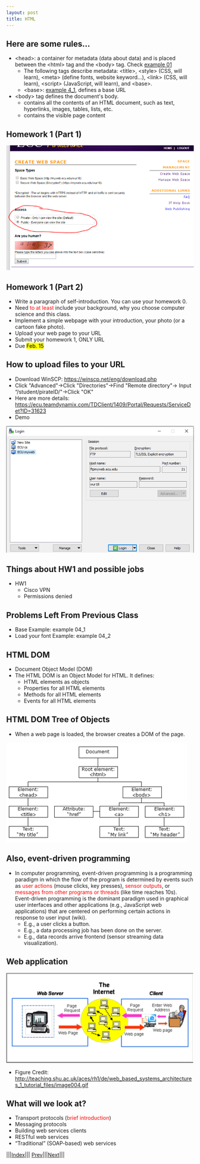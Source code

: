 ```yaml
---
layout: post
title: HTML
---
```

## Here are some rules…
* &lt;head&gt;: a container for metadata (data about data) and is placed between the &lt;html&gt; tag and the &lt;body&gt; tag. Check [example 01](https://jsfiddle.net/rxb3ao6y/1/)
  * The following tags describe metadata: &lt;title&gt;, &lt;style&gt; (CSS, will learn), &lt;meta&gt; (define fonts, website keyword…), &lt;link&gt; (CSS, will learn), &lt;script&gt; (JavaScript, will learn), and &lt;base&gt;.
  * &lt;base&gt;: [example 4_1](https://jsfiddle.net/rxb3ao6y/5/), defines a base URL
* &lt;body&gt; tag defines the document's body.
  * contains all the contents of an HTML document, such as text, hyperlinks, images, tables, lists, etc.
  * contains the visible page content
  
## Homework 1 (Part 1)

![](hw1.png)

## Homework 1 (Part 2)

* Write a paragraph of self-introduction. You can use your homework 0.
* Need <font color=red>to at least</font> include your background, why you choose computer science and this class.
* Implement a simple webpage with your introduction, your photo (or a cartoon fake photo).
* Upload your web page to your URL
* Submit your homework 1, ONLY URL
* Due <mark>Feb. 15</mark>

## How to upload files to your URL
* Download WinSCP: <https://winscp.net/eng/download.php>
* Click "Advanced"->Click "Directories"->Find "Remote directory"-> Input “/student/pirateID/"->Click "OK"
* Here are more details: <https://ecu.teamdynamix.com/TDClient/1409/Portal/Requests/ServiceDet?ID=31623> 
* Demo

![](demo.png)


## Things about HW1 and possible jobs
* HW1
  * Cisco VPN
  * Permissions denied

## Problems Left From Previous Class
* Base Example: example 04_1
* Load your font Example: example 04_2


## HTML DOM
* Document Object Model (DOM)
* The HTML DOM is an Object Model for HTML. It defines:
  * HTML elements as objects
  * Properties for all HTML elements
  * Methods for all HTML elements
  * Events for all HTML elements

## HTML DOM Tree of Objects

* When a web page is loaded, the browser creates a DOM of the page.

![](DOM.png)


## Also, event-driven programming

* In computer programming, event-driven programming is a programming paradigm in which the flow of the program is determined by events such as <font color=red>user actions</font> (mouse clicks, key presses), <font color=red>sensor outputs</font>, or <font color=red>messages from other programs or threads</font> (like time reaches 10s). Event-driven programming is the dominant paradigm used in graphical user interfaces and other applications (e.g., JavaScript web applications) that are centered on performing certain actions in response to user input (wiki).
  * E.g., a user clicks a button.
  * E.g., a data processing job has been done on the server.
  * E.g., data records arrive frontend (sensor streaming data visualization).

## Web application

![](webapp.png)

* Figure Credit: <http://teaching.shu.ac.uk/aces/rh1/de/web_based_systems_architectures_1_tutorial_files/image004.gif>

## What will we look at?

* Transport protocols (<font color=red>brief introduction</font>)
* Messaging protocols
* Building web services clients
* RESTful web services
* “Traditional” (SOAP-based) web services

|||[Index](../../../)||| [Prev](../file4/)|||[Next](../file6/)|||


